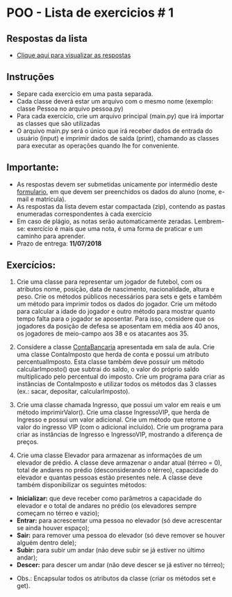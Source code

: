 # POO - Lista de exercicios \# 1

## Respostas da lista
* [Clique aqui para visualizar as respostas](https://github.com/ifpb/intin-poo/tree/master/assets/listas/LISTA-01-respostas)

## Instruções
* Separe cada exercício em uma pasta separada.
* Cada classe deverá estar um arquivo com o mesmo nome (exemplo: classe Pessoa no arquivo pessoa.py)
* Para cada exercício, crie um arquivo principal (main.py) que irá importar as classes que são utilizadas
* O arquivo main.py será o único que irá receber dados de entrada do usuário (input) e imprimir dados de saída (print), chamando as classes para executar as operações quando lhe for conveniente.

## Importante:
* As respostas devem ser submetidas unicamente por intermédio deste [formulario](https://goo.gl/forms/9snCZKLJkDj9oM2g1), em que devem ser preenchidos os dados do aluno (nome, e-mail e matrícula).
* As respostas da lista devem estar compactada (zip), contendo as pastas enumeradas correspondentes à cada exercício
* Em caso de plágio, as notas serão automaticamente zeradas. Lembrem-se: exercício é mais que uma nota, é uma forma de praticar e um caminho para aprender.
* Prazo de entrega: **11/07/2018**

## Exercícios:
1. Crie uma classe para representar um jogador de futebol, com os atributos nome, posição, data de nascimento, nacionalidade, altura e peso. Crie os métodos públicos necessários para sets e gets e também um método para imprimir todos os dados do jogador. Crie um método para calcular a idade do jogador e outro método para mostrar quanto tempo falta para o jogador se aposentar. Para isso, considere que os jogadores da posição de defesa se aposentam em média aos 40 anos, os jogadores de meio-campo aos 38 e os atacantes aos 35.

2. Considere a classe [ContaBancaria](https://github.com/ifpb/intin-poo/blob/master/assets/listas/ContaBancaria.py) apresentada em sala de aula. Crie uma classe ContaImposto que herda de conta e possui um atributo percentualImposto. Esta classe também deve possuir um método calcularImposto() que subtrai do saldo, o valor do próprio saldo multiplicado pelo percentual do imposto. Crie um programa para criar as instâncias de ContaImposto e utilizar todos os métodos das 3 classes (ex.: sacar, depositar, calcularImposto).

3. Crie uma classe chamada Ingresso, que possui um valor em reais e um método imprimirValor(). Crie uma classe IngressoVIP, que herda de Ingresso e possui um valor adicional. Crie um método que retorne o valor do ingresso VIP (com o adicional incluído). Crie um programa para criar as instâncias de Ingresso e IngressoVIP, mostrando a diferença de preços.

4. Crie uma classe Elevador para armazenar as informações de um elevador de prédio. A classe deve armazenar o andar atual (térreo = 0), total de andares no prédio (desconsiderando o térreo), capacidade do elevador e quantas pessoas estão presentes nele. A classe deve também disponibilizar os seguintes métodos:
  * **Inicializar:** que deve receber como parâmetros a capacidade do elevador e o total de andares no prédio (os elevadores sempre começam no térreo e vazio);
  * **Entrar:** para acrescentar uma pessoa no elevador (só deve acrescentar se ainda houver espaço);
  * **Sair:** para remover uma pessoa do elevador (só deve remover se houver alguém dentro dele);
  * **Subir:** para subir um andar (não deve subir se já estiver no último andar);
  * **Descer:** para descer um andar (não deve descer se já estiver no térreo);
  - Obs.: Encapsular todos os atributos da classe (criar os métodos set e get).
